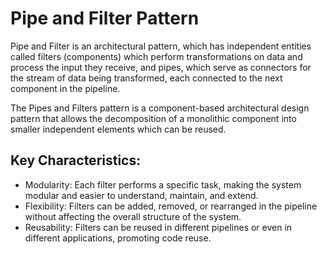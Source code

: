 # Pipe and Filter Pattern

Pipe and Filter is an architectural pattern, which has independent entities called filters (components)
which perform transformations on data and process the input they receive, and pipes, which serve as connectors
for the stream of data being transformed, each connected to the next component in the pipeline.

The Pipes and Filters pattern is a component-based architectural design pattern that allows the decomposition of a monolithic
component into smaller independent elements which can be reused.

## Key Characteristics:

* Modularity: Each filter performs a specific task, making the system modular and easier to understand, maintain, and extend.
* Flexibility: Filters can be added, removed, or rearranged in the pipeline without affecting the overall structure of the system.
* Reusability: Filters can be reused in different pipelines or even in different applications, promoting code reuse.

